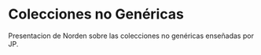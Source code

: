 # Colecciones no Genéricas

Presentacion de Norden sobre las colecciones no genéricas enseñadas por JP.
